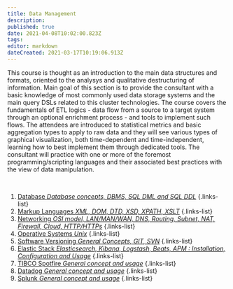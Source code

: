 ```yaml
---
title: Data Management
description: 
published: true
date: 2021-04-08T10:02:00.823Z
tags: 
editor: markdown
dateCreated: 2021-03-17T10:19:06.913Z
---
```


This course is thought as an introduction to the main data structures and formats, oriented to the analysys and qualitative destructuring of information. Main goal of this section is to provide the consultant with a basic knowledge of most commonly used data storage systems and the main query DSLs related to this cluster technologies. The course covers the fundamentals of ETL logics - data flow from a source to a target system through an optional enrichment process - and tools to implement such flows. The attendees are introduced to statistical metrics and basic aggregation types to apply to raw data and they will see various types of graphical visualization, both time-dependent and time-independent, learning how to best implement them through dedicated tools.
The consultant will practice with one or more of the foremost programming/scripting languages and their associated best practices with the view of data manipulation.
<p>&nbsp;</p>

1. [Database *Database concepts, DBMS, SQL DML and SQL DDL*](/training/commons/db)
{.links-list}
2. [Markup Languages *XML, DOM, DTD, XSD, XPATH, XSLT*](/training/commons/markup)
{.links-list}
3. [Networking *OSI model, LAN/MAN/WAN, DNS, Routing, Subnet, NAT, Firewall, Cloud, HTTP/HTTPs*](/training/commons/networking)
{.links-list}
4. [Operative Systems *Unix*](/training/commons/os)
{.links-list}
5. [Software Versioning *General Concepts, GIT, SVN*](/training/commons/versioning)
{.links-list}
6. [Elastic Stack *Elasticsearch, Kibana, Logstash, Beats, APM : Installation, Configuration and Usage*](/training/data_management/elastic)
{.links-list}
7. [TIBCO Spotfire *General concept and usage*](/training/data_management/tibcospotfire )
{.links-list}
8. [Datadog *General concept and usage*](/training/data_management/datadog )
{.links-list}
9. [Splunk *General concept and usage*](/training/data_management/splunk )
{.links-list}